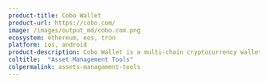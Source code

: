 ```yaml
---
product-title: Cobo Wallet
product-url: https://cobo.com/
image: /images/output_md/cobo.com.png
ecosystem: ethereum, eos, tron
platform: ios, android
product-description: Cobo Wallet is a multi-chain cryptocurrency wallet on iOS &amp; Android, with built in dApps browser.
coltitle:  "Asset Management Tools"
colpermalink: assets-managament-tools
---
```

